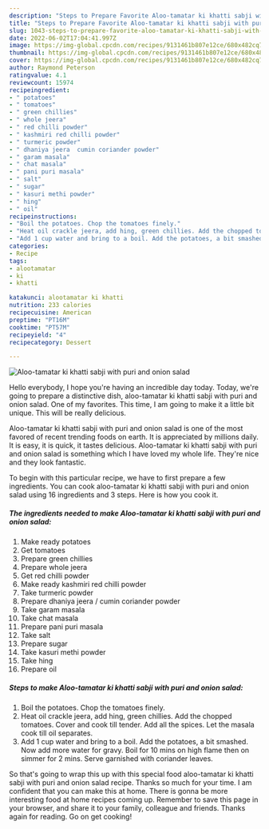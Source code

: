 ```yaml
---
description: "Steps to Prepare Favorite Aloo-tamatar ki khatti sabji with puri and onion salad"
title: "Steps to Prepare Favorite Aloo-tamatar ki khatti sabji with puri and onion salad"
slug: 1043-steps-to-prepare-favorite-aloo-tamatar-ki-khatti-sabji-with-puri-and-onion-salad
date: 2022-06-02T17:04:41.997Z
image: https://img-global.cpcdn.com/recipes/9131461b807e12ce/680x482cq70/aloo-tamatar-ki-khatti-sabji-with-puri-and-onion-salad-recipe-main-photo.jpg
thumbnail: https://img-global.cpcdn.com/recipes/9131461b807e12ce/680x482cq70/aloo-tamatar-ki-khatti-sabji-with-puri-and-onion-salad-recipe-main-photo.jpg
cover: https://img-global.cpcdn.com/recipes/9131461b807e12ce/680x482cq70/aloo-tamatar-ki-khatti-sabji-with-puri-and-onion-salad-recipe-main-photo.jpg
author: Raymond Peterson
ratingvalue: 4.1
reviewcount: 15974
recipeingredient:
- " potatoes"
- " tomatoes"
- " green chillies"
- " whole jeera"
- " red chilli powder"
- " kashmiri red chilli powder"
- " turmeric powder"
- " dhaniya jeera  cumin coriander powder"
- " garam masala"
- " chat masala"
- " pani puri masala"
- " salt"
- " sugar"
- " kasuri methi powder"
- " hing"
- " oil"
recipeinstructions:
- "Boil the potatoes. Chop the tomatoes finely."
- "Heat oil crackle jeera, add hing, green chillies. Add the chopped tomatoes. Cover and cook till tender. Add all the spices. Let the masala cook till oil separates."
- "Add 1 cup water and bring to a boil. Add the potatoes, a bit smashed. Now add more water for gravy. Boil for 10 mins on high flame then on simmer for 2 mins. Serve garnished with coriander leaves."
categories:
- Recipe
tags:
- alootamatar
- ki
- khatti

katakunci: alootamatar ki khatti 
nutrition: 233 calories
recipecuisine: American
preptime: "PT16M"
cooktime: "PT57M"
recipeyield: "4"
recipecategory: Dessert

---
```



![Aloo-tamatar ki khatti sabji with puri and onion salad](https://img-global.cpcdn.com/recipes/9131461b807e12ce/680x482cq70/aloo-tamatar-ki-khatti-sabji-with-puri-and-onion-salad-recipe-main-photo.jpg)

Hello everybody, I hope you're having an incredible day today. Today, we're going to prepare a distinctive dish, aloo-tamatar ki khatti sabji with puri and onion salad. One of my favorites. This time, I am going to make it a little bit unique. This will be really delicious.



Aloo-tamatar ki khatti sabji with puri and onion salad is one of the most favored of recent trending foods on earth. It is appreciated by millions daily. It is easy, it is quick, it tastes delicious. Aloo-tamatar ki khatti sabji with puri and onion salad is something which I have loved my whole life. They're nice and they look fantastic.


To begin with this particular recipe, we have to first prepare a few ingredients. You can cook aloo-tamatar ki khatti sabji with puri and onion salad using 16 ingredients and 3 steps. Here is how you cook it.

<!--inarticleads1-->

##### The ingredients needed to make Aloo-tamatar ki khatti sabji with puri and onion salad:

1. Make ready  potatoes
1. Get  tomatoes
1. Prepare  green chillies
1. Prepare  whole jeera
1. Get  red chilli powder
1. Make ready  kashmiri red chilli powder
1. Take  turmeric powder
1. Prepare  dhaniya jeera / cumin coriander powder
1. Take  garam masala
1. Take  chat masala
1. Prepare  pani puri masala
1. Take  salt
1. Prepare  sugar
1. Take  kasuri methi powder
1. Take  hing
1. Prepare  oil




<!--inarticleads2-->

##### Steps to make Aloo-tamatar ki khatti sabji with puri and onion salad:

1. Boil the potatoes. Chop the tomatoes finely.
1. Heat oil crackle jeera, add hing, green chillies. Add the chopped tomatoes. Cover and cook till tender. Add all the spices. Let the masala cook till oil separates.
1. Add 1 cup water and bring to a boil. Add the potatoes, a bit smashed. Now add more water for gravy. Boil for 10 mins on high flame then on simmer for 2 mins. Serve garnished with coriander leaves.




So that's going to wrap this up with this special food aloo-tamatar ki khatti sabji with puri and onion salad recipe. Thanks so much for your time. I am confident that you can make this at home. There is gonna be more interesting food at home recipes coming up. Remember to save this page in your browser, and share it to your family, colleague and friends. Thanks again for reading. Go on get cooking!
